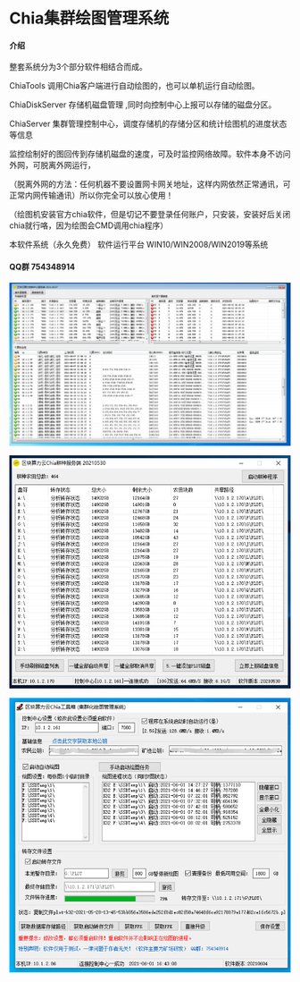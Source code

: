 # Chia集群绘图管理系统

#### 介绍


整套系统分为3个部分软件相结合而成。

ChiaTools 调用Chia客户端进行自动绘图的，也可以单机运行自动绘图。

ChiaDiskServer 存储机磁盘管理 ,同时向控制中心上报可以存储的磁盘分区。

ChiaServer 集群管理控制中心，调度存储机的存储分区和统计绘图机的进度状态等信息




监控绘制好的图回传到存储机磁盘的速度，可及时监控网络故障。软件本身不访问外网，可脱离外网运行，

（脱离外网的方法：任何机器不要设置网卡网关地址，这样内网依然正常通讯，可正常内网传输通讯）所以你完全可以放心使用！

（绘图机安装官方chia软件，但是切记不要登录任何账户，只安装，安装好后关闭chia就行咯，因为绘图会CMD调用chia程序）

本软件系统（永久免费）    软件运行平台 WIN10/WIN2008/WIN2019等系统

#### QQ群 754348914


![ChiaServer](https://github.com/gujunsu/ChiaTools/blob/main/ChiaServer20210610142343.png?raw=true "ChiaServer20210610142343.png")

![ChiaDiskServer](https://github.com/gujunsu/ChiaTools/blob/main/ChiaDiskServer20210601164459.png?raw=true "ChiaDiskServer20210601164459.png")

![ChiaTools](https://github.com/gujunsu/ChiaTools/blob/main/ChiaTools20210601164353.png?raw=true "ChiaTools20210601164353.png")

